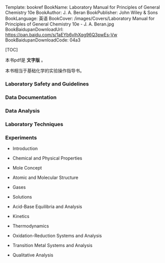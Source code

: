 Template: bookref
BookName: Laboratory Manual for Principles of General Chemistry 10e
BookAuthor: J. A. Beran
BookPublisher: John Wiley & Sons
BookLanguage: 英语
BookCover: /images/Covers/Laboratory Manual for Principles of General Chemistry 10e - J. A. Beran.jpg
BookBaidupanDownloadUrl: https://pan.baidu.com/s/1aEYb6vlhXqg96Q3pwEs-Vw 
BookBaidupanDownloadCode: 04a3



[TOC]

本书pdf是 **文字版** 。

本书相当于基础化学的实验操作指导书。

### Laboratory Safety and Guidelines

### Data Documentation

### Data Analysis

### Laboratory Techniques

### Experiments

- Introduction

- Chemical and Physical Properties

- Mole Concept

- Atomic and Molecular Structure

- Gases

- Solutions

- Acid-Base Equilibria and Analysis
- Kinetics
- Thermodynamics

- Oxidation-Reduction Systems and Analysis

- Transition Metal Systems and Analysis

- Qualitative Analysis

